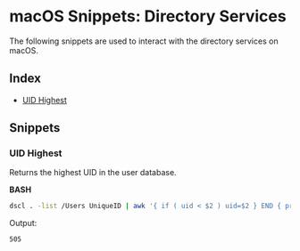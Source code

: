 # macOS Snippets: Directory Services 

The following snippets are used to interact with the directory services on macOS.

## Index

* [UID Highest](https://github.com/erikberglund/Scripts/blob/master/snippets/macos_directoryservices.md#uid-highest)

## Snippets

### UID Highest

Returns the highest UID in the user database.

**BASH**
```bash
dscl . -list /Users UniqueID | awk '{ if ( uid < $2 ) uid=$2 } END { print uid }'
```

Output:

```console
505
```